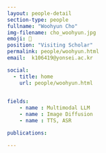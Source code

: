 ```yaml
---
layout: people-detail
section-type: people
fullname: "Woohyun Cho"
img-filename: cho_woohyun.jpg
emoji: 🤔
position: "Visiting Scholar"
permalink: people/woohyun.html
email:  k106419@yonsei.ac.kr

social:
  - title: home
    url: people/woohyun.html

    
fields:
    - name : Multimodal LLM
    - name : Image Diffusion
    - name : TTS, ASR

publications:

---
```

